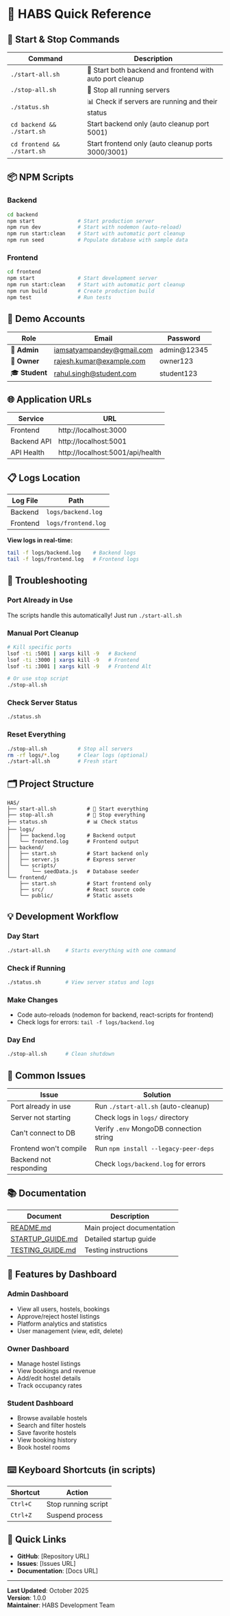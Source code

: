 # 🎯 HABS Quick Reference

## 🚀 Start & Stop Commands

| Command | Description |
|---------|-------------|
| `./start-all.sh` | 🚀 Start both backend and frontend with auto port cleanup |
| `./stop-all.sh` | 🛑 Stop all running servers |
| `./status.sh` | 📊 Check if servers are running and their status |
| `cd backend && ./start.sh` | Start backend only (auto cleanup port 5001) |
| `cd frontend && ./start.sh` | Start frontend only (auto cleanup ports 3000/3001) |

## 📦 NPM Scripts

### Backend
```bash
cd backend
npm start              # Start production server
npm run dev            # Start with nodemon (auto-reload)
npm run start:clean    # Start with automatic port cleanup
npm run seed           # Populate database with sample data
```

### Frontend
```bash
cd frontend
npm start              # Start development server
npm run start:clean    # Start with automatic port cleanup
npm run build          # Create production build
npm test               # Run tests
```

## 🔐 Demo Accounts

| Role | Email | Password |
|------|-------|----------|
| 👑 **Admin** | iamsatyampandey@gmail.com | admin@12345 |
| 🏢 **Owner** | rajesh.kumar@example.com | owner123 |
| 🎓 **Student** | rahul.singh@student.com | student123 |

## 🌐 Application URLs

| Service | URL |
|---------|-----|
| Frontend | http://localhost:3000 |
| Backend API | http://localhost:5001 |
| API Health | http://localhost:5001/api/health |

## 📋 Logs Location

| Log File | Path |
|----------|------|
| Backend | `logs/backend.log` |
| Frontend | `logs/frontend.log` |

**View logs in real-time:**
```bash
tail -f logs/backend.log    # Backend logs
tail -f logs/frontend.log   # Frontend logs
```

## 🔧 Troubleshooting

### Port Already in Use
The scripts handle this automatically! Just run `./start-all.sh`

### Manual Port Cleanup
```bash
# Kill specific ports
lsof -ti :5001 | xargs kill -9   # Backend
lsof -ti :3000 | xargs kill -9   # Frontend
lsof -ti :3001 | xargs kill -9   # Frontend Alt

# Or use stop script
./stop-all.sh
```

### Check Server Status
```bash
./status.sh
```

### Reset Everything
```bash
./stop-all.sh          # Stop all servers
rm -rf logs/*.log      # Clear logs (optional)
./start-all.sh         # Fresh start
```

## 🗂️ Project Structure

```
HAS/
├── start-all.sh          # 🚀 Start everything
├── stop-all.sh           # 🛑 Stop everything
├── status.sh             # 📊 Check status
├── logs/
│   ├── backend.log       # Backend output
│   └── frontend.log      # Frontend output
├── backend/
│   ├── start.sh          # Start backend only
│   ├── server.js         # Express server
│   └── scripts/
│       └── seedData.js   # Database seeder
└── frontend/
    ├── start.sh          # Start frontend only
    ├── src/              # React source code
    └── public/           # Static assets
```

## 💡 Development Workflow

### Day Start
```bash
./start-all.sh     # Starts everything with one command
```

### Check if Running
```bash
./status.sh        # View server status and logs
```

### Make Changes
- Code auto-reloads (nodemon for backend, react-scripts for frontend)
- Check logs for errors: `tail -f logs/backend.log`

### Day End
```bash
./stop-all.sh      # Clean shutdown
```

## 🐛 Common Issues

| Issue | Solution |
|-------|----------|
| Port already in use | Run `./start-all.sh` (auto-cleanup) |
| Server not starting | Check logs in `logs/` directory |
| Can't connect to DB | Verify `.env` MongoDB connection string |
| Frontend won't compile | Run `npm install --legacy-peer-deps` |
| Backend not responding | Check `logs/backend.log` for errors |

## 📚 Documentation

| Document | Description |
|----------|-------------|
| [README.md](./README.md) | Main project documentation |
| [STARTUP_GUIDE.md](./STARTUP_GUIDE.md) | Detailed startup guide |
| [TESTING_GUIDE.md](./TESTING_GUIDE.md) | Testing instructions |

## 🎨 Features by Dashboard

### Admin Dashboard
- View all users, hostels, bookings
- Approve/reject hostel listings
- Platform analytics and statistics
- User management (view, edit, delete)

### Owner Dashboard
- Manage hostel listings
- View bookings and revenue
- Add/edit hostel details
- Track occupancy rates

### Student Dashboard
- Browse available hostels
- Search and filter hostels
- Save favorite hostels
- View booking history
- Book hostel rooms

## ⌨️ Keyboard Shortcuts (in scripts)

| Shortcut | Action |
|----------|--------|
| `Ctrl+C` | Stop running script |
| `Ctrl+Z` | Suspend process |

## 🔗 Quick Links

- **GitHub**: [Repository URL]
- **Issues**: [Issues URL]
- **Documentation**: [Docs URL]

---

**Last Updated**: October 2025  
**Version**: 1.0.0  
**Maintainer**: HABS Development Team
